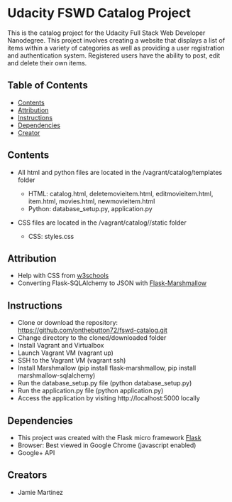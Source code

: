 # Udacity FSWD Catalog Project

This is the catalog project for the Udacity Full Stack Web Developer Nanodegree.  This project involves creating a website that displays a list of items within a variety of categories as well as providing a user registration and authentication system.  Registered users have the ability to post, edit and delete their own items.

## Table of Contents

* [Contents](#contents)
* [Attribution](#attribution)
* [Instructions](#instructions)
* [Dependencies](#dependencies)
* [Creator](#creators)

## Contents

*  All html and python files are located in the /vagrant/catalog/templates folder
    - HTML: catalog.html, deletemovieitem.html, editmovieitem.html, item.html, movies.html, newmovieitem.html
    - Python: database_setup.py, application.py

*  CSS files are located in the /vagrant/catalog//static folder
    - CSS: styles.css

## Attribution

*  Help with CSS from [w3schools](http://www.w3schools.com)
*  Converting Flask-SQLAlchemy to JSON with [Flask-Marshmallow](https://www.youtube.com/watch?v=kRNXKzfYrPU)

## Instructions

* Clone or download the repository: https://github.com/onthebutton72/fswd-catalog.git
* Change directory to the cloned/downloaded folder
* Install Vagrant and Virtualbox
* Launch Vagrant VM (vagrant up)
* SSH to the Vagrant VM (vagrant ssh)
* Install Marshmallow (pip install flask-marshmallow, pip install marshmallow-sqlalchemy)
* Run the database_setup.py file (python database_setup.py)
* Run the application.py file (python application.py)
* Access the application by visiting http://localhost:5000 locally



## Dependencies

* This project was created with the Flask micro framework [Flask](http://flask.pocoo.org/)
* Browser: Best viewed in Google Chrome (javascript enabled)
* Google+ API

## Creators

* Jamie Martinez
